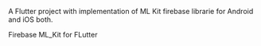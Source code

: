 
A Flutter project with implementation of ML Kit firebase librarie for Android and iOS both.

Firebase ML_Kit for FLutter